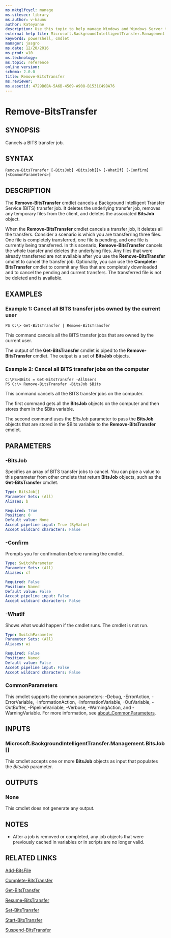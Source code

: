 ```yaml
---
ms.mktglfcycl: manage
ms.sitesec: library
ms.author: v-kaunu
author: Kateyanne
description: Use this topic to help manage Windows and Windows Server technologies with Windows PowerShell.
external help file: Microsoft.BackgroundIntelligentTransfer.Management.dll-Help.xml
keywords: powershell, cmdlet
manager: jasgro
ms.date: 12/20/2016
ms.prod: w10
ms.technology: 
ms.topic: reference
online version: 
schema: 2.0.0
title: Remove-BitsTransfer
ms.reviewer:
ms.assetid: 4729B6BA-5A6B-4509-A908-B1531C49BA76
---
```


# Remove-BitsTransfer

## SYNOPSIS
Cancels a BITS transfer job.

## SYNTAX

```
Remove-BitsTransfer [-BitsJob] <BitsJob[]> [-WhatIf] [-Confirm] [<CommonParameters>]
```

## DESCRIPTION
The **Remove-BitsTransfer** cmdlet cancels a Background Intelligent Transfer Service (BITS) transfer job.
It deletes the underlying transfer job, removes any temporary files from the client, and deletes the associated **BitsJob** object.

When the **Remove-BitsTransfer** cmdlet cancels a transfer job, it deletes all the transfers.
Consider a scenario is which you are transferring three files.
One file is completely transferred, one file is pending, and one file is currently being transferred.
In this scenario, **Remove-BitsTransfer** cancels the whole transfer and deletes the underlying files.
Any files that were already transferred are not available after you use the **Remove-BitsTransfer** cmdlet to cancel the transfer job.
Optionally, you can use the **Complete-BitsTransfer** cmdlet to commit any files that are completely downloaded and to cancel the pending and current transfers.
The transferred file is not be deleted and is available.

## EXAMPLES

### Example 1: Cancel all BITS transfer jobs owned by the current user
```
PS C:\> Get-BitsTransfer | Remove-BitsTransfer
```

This command cancels all the BITS transfer jobs that are owned by the current user.

The output of the **Get-BitsTransfer** cmdlet is piped to the **Remove-BitsTransfer** cmdlet.
The output is a set of **BitsJob** objects.

### Example 2: Cancel all BITS transfer jobs on the computer
```
C:\PS>$Bits = Get-BitsTransfer -AllUsers
PS C:\> Remove-BitsTransfer -BitsJob $Bits
```

This command cancels all the BITS transfer jobs on the computer.

The first command gets all the **BitsJob** objects on the computer and then stores them in the $Bits variable.

The second command uses the *BitsJob* parameter to pass the **BitsJob** objects that are stored in the $Bits variable to the **Remove-BitsTransfer** cmdlet.

## PARAMETERS

### -BitsJob
Specifies an array of BITS transfer jobs to cancel.
You can pipe a value to this parameter from other cmdlets that return **BitsJob** objects, such as the **Get-BitsTransfer** cmdlet.

```yaml
Type: BitsJob[]
Parameter Sets: (All)
Aliases: b

Required: True
Position: 0
Default value: None
Accept pipeline input: True (ByValue)
Accept wildcard characters: False
```

### -Confirm
Prompts you for confirmation before running the cmdlet.

```yaml
Type: SwitchParameter
Parameter Sets: (All)
Aliases: cf

Required: False
Position: Named
Default value: False
Accept pipeline input: False
Accept wildcard characters: False
```

### -WhatIf
Shows what would happen if the cmdlet runs.
The cmdlet is not run.

```yaml
Type: SwitchParameter
Parameter Sets: (All)
Aliases: wi

Required: False
Position: Named
Default value: False
Accept pipeline input: False
Accept wildcard characters: False
```

### CommonParameters
This cmdlet supports the common parameters: -Debug, -ErrorAction, -ErrorVariable, -InformationAction, -InformationVariable, -OutVariable, -OutBuffer, -PipelineVariable, -Verbose, -WarningAction, and -WarningVariable. For more information, see [about_CommonParameters](http://go.microsoft.com/fwlink/?LinkID=113216).

## INPUTS

### Microsoft.BackgroundIntelligentTransfer.Management.BitsJob[]
This cmdlet accepts one or more **BitsJob** objects as input that populates the *BitsJob* parameter.

## OUTPUTS

### None
This cmdlet does not generate any output.

## NOTES
* After a job is removed or completed, any job objects that were previously cached in variables or in scripts are no longer valid.

## RELATED LINKS

[Add-BitsFile](./Add-BitsFile.md)

[Complete-BitsTransfer](./Complete-BitsTransfer.md)

[Get-BitsTransfer](./Get-BitsTransfer.md)

[Resume-BitsTransfer](./Resume-BitsTransfer.md)

[Set-BitsTransfer](./Set-BitsTransfer.md)

[Start-BitsTransfer](./Start-BitsTransfer.md)

[Suspend-BitsTransfer](./Suspend-BitsTransfer.md)

